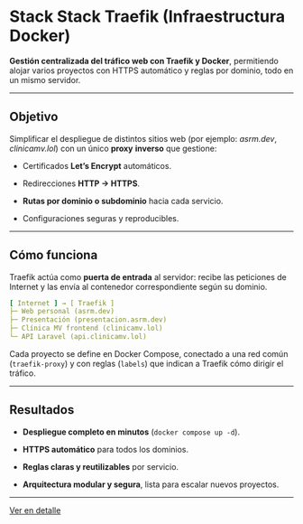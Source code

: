 # Stack Stack Traefik (Infraestructura Docker)

**Gestión centralizada del tráfico web con Traefik y Docker**, permitiendo alojar varios proyectos con HTTPS automático y reglas por dominio, todo en un mismo servidor.

---
## Objetivo

Simplificar el despliegue de distintos sitios web (por ejemplo: *asrm.dev*, *clinicamv.lol*) con un único **proxy** **inverso** que gestione:

- Certificados **Let’s Encrypt** automáticos.

- Redirecciones **HTTP → HTTPS**.

- **Rutas por dominio o subdominio** hacia cada servicio.

- Configuraciones seguras y reproducibles.
---
## Cómo funciona

Traefik actúa como **puerta de entrada** al servidor:
recibe las peticiones de Internet y las envía al contenedor correspondiente según su dominio.
```yaml
[ Internet ] → [ Traefik ]
├─ Web personal (asrm.dev)
├─ Presentación (presentacion.asrm.dev)
├─ Clínica MV frontend (clinicamv.lol)
└─ API Laravel (api.clinicamv.lol)
```
Cada proyecto se define en Docker Compose, conectado a una red común (``traefik-proxy``) y con reglas (``labels``) que indican a Traefik cómo dirigir el tráfico.

---
## Resultados

- **Despliegue completo en minutos** (``docker compose up -d``).

- **HTTPS automático** para todos los dominios.

- **Reglas claras y reutilizables** por servicio.

- **Arquitectura modular y segura**, lista para escalar nuevos proyectos.
---

[Ver en detalle](proyectos/detalle.html?src=content/proyectos/stack-traefik&title=Stack%20Traefik)